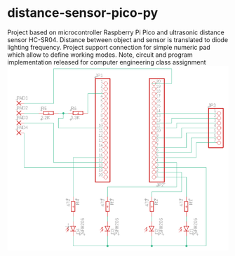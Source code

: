 # distance-sensor-pico-py
Project based on microcontroller Raspberry Pi Pico and ultrasonic distance sensor HC-SR04. Distance between object and sensor is translated to diode lighting frequency.
Project support connection for simple numeric pad which allow to define working modes.
Note, circuit and program implementation released for computer engineering class assignment
![diagram](/logic_diagram.png)

